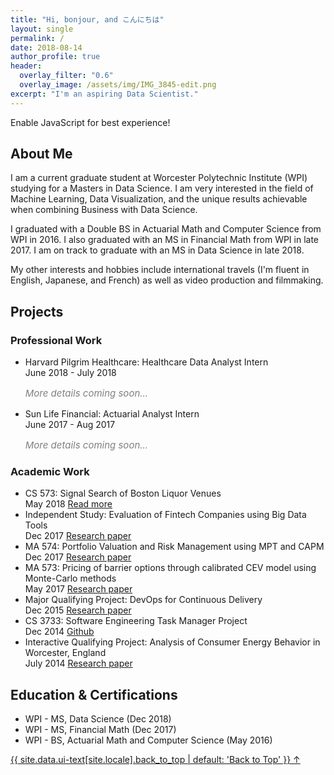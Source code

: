 ```yaml
---
title: "Hi, bonjour, and こんにちは"
layout: single
permalink: /
date: 2018-08-14
author_profile: true
header:
  overlay_filter: "0.6"
  overlay_image: /assets/img/IMG_3845-edit.png
excerpt: "I'm an aspiring Data Scientist."
---
```


<noscript><p class="notice--warning">Enable JavaScript for best experience!</p></noscript>

<h2 id="about">About Me</h2>

<p>I am a current graduate student at Worcester Polytechnic Institute (WPI) studying for a Masters in Data Science. I am very interested in the field of Machine Learning, Data Visualization, and the unique results achievable when combining Business with Data Science.</p>

<p>I graduated with a Double BS in Actuarial Math and Computer Science from WPI in 2016. I also graduated with an MS in Financial Math from WPI in late 2017. I am on track to graduate with an MS in Data Science in late 2018.</p>

<p>My other interests and hobbies include international travels (I'm fluent in English, Japanese, and French) as well as video production and filmmaking.</p>

<h2 id="projects">Projects</h2>

<h3 id="acad">Professional Work</h3>
<ul class="ul1">
    <li>Harvard Pilgrim Healthcare: Healthcare Data Analyst Intern</li>
        <i class="fa fa-calendar fa-fw"></i> June 2018 - July 2018
        <p style="font-style:italic; font-size:15px; color:grey">More details coming soon...</p>
    <li>Sun Life Financial: Actuarial Analyst Intern</li>
        <i class="fa fa-calendar fa-fw"></i> June 2017 - Aug 2017
        <p style="font-style:italic; font-size:15px; color:grey">More details coming soon...</p>
</ul>

<h3 id="acad">Academic Work</h3>
<ul class="ul1">
    <li>CS 573: Signal Search of Boston Liquor Venues</li>
        <i class="fa fa-calendar fa-fw"></i> May 2018
        <a class="a_class" href="/proj/datavisfinal/">
            <i class="fa fa-link fa-fw"></i> Read more
        </a>
    <li>Independent Study: Evaluation of Fintech Companies using Big Data Tools</li>
        <i class="fa fa-calendar fa-fw"></i> Dec 2017
        <a class="a_class" href="/assets/img/Fintech-Graduate-Final-Report_V2-draft.pdf">
            <i class="fa fa-book fa-fw"></i> Research paper
        </a>
    <li>MA 574: Portfolio Valuation and Risk Management using MPT and CAPM</li>
        <i class="fa fa-calendar fa-fw"></i> Dec 2017
        <a class="a_class" href="/assets/img/MA_574_Final_Report.pdf">
            <i class="fa fa-book fa-fw"></i> Research paper
        </a>
    <li>MA 573: Pricing of barrier options through calibrated CEV model using Monte-Carlo methods</li>
        <i class="fa fa-calendar fa-fw"></i> May 2017
        <a class="a_class" href="/assets/img/ma573_project(FINAL).pdf">
            <i class="fa fa-book fa-fw"></i> Research paper
        </a>
    <li>Major Qualifying Project: DevOps for Continuous Delivery</li>
        <i class="fa fa-calendar fa-fw"></i> Dec 2015
        <a class="a_class" href="/assets/img/WallSt_Barclays2_paper_final_withMathMQP.pdf">
            <i class="fa fa-book fa-fw"></i> Research paper
        </a>
    <li>CS 3733: Software Engineering Task Manager Project</li>
        <i class="fa fa-calendar fa-fw"></i> Dec 2014
        <a class="a_class" href="https://github.com/SixAppeal/wpi-suite">
            <i class="fa fa-code fa-fw"></i> Github
        </a>
    <li>Interactive Qualifying Project: Analysis of Consumer Energy Behavior in Worcester, England</li>
        <i class="fa fa-calendar fa-fw"></i> July 2014
        <a class="a_class" href="/assets/img/Analyis_of_consumer_energy_behavior_in_the_Arboretum_IQP.pdf">
            <i class="fa fa-book fa-fw"></i> Research paper
        </a>
    
</ul>

<h2 id="education">Education & Certifications</h2>

<ul>
    <li>WPI - MS, Data Science (Dec 2018)</li>
    <li>WPI - MS, Financial Math (Dec 2017)</li>
    <li>WPI - BS, Actuarial Math and Computer Science (May 2016)</li>
</ul>

<a href="#page-title" class="back-to-top"> {{ site.data.ui-text[site.locale].back_to_top | default: 'Back to Top' }} &uarr;
</a>


